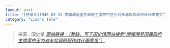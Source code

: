 ```yaml
---
layout: post
title: "[待录入]1948-03-31 廖耀湘呈国民政府主席蒋中正为对东北现阶段作战计画意见"
category: "Liao's Tele"
---
```



> 来源：国史馆 [*原档链接：（暂缺，可于国史馆网站搜索“廖耀湘呈国民政府主席蒋中正为对东北现阶段作战计画意见“）*]()
